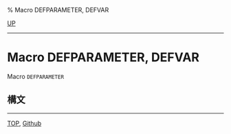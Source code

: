 % Macro DEFPARAMETER, DEFVAR

[UP](5.3.html)  

---

# Macro DEFPARAMETER, DEFVAR


Macro `DEFPARAMETER`


## 構文



---
[TOP](index.html),  [Github](https://github.com/nptcl/npt-japanese)

